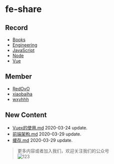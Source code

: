 
# fe-share

<!-- RECORD-START -->
## Record
* [Books](https://github.com/fff455/fe-share/tree/master/Books)
* [Engineering](https://github.com/fff455/fe-share/tree/master/Engineering)
* [JavaScript](https://github.com/fff455/fe-share/tree/master/JavaScript)
* [Node](https://github.com/fff455/fe-share/tree/master/Node)
* [Vue](https://github.com/fff455/fe-share/tree/master/Vue)
<!-- RECORD-END -->

<!-- MEMBER-START -->
## Member
* [RedOvO](https://github.com/RedOvO)
* [xiaobaiha](https://github.com/xiaobaiha)
* [wxyhhh](https://github.com/wxyhhh)
<!-- MEMBER-END -->

<!-- NEW CONTENT-START -->
## New Content
* [Vuex的使用.md](https://github.com/fff455/fe-share/tree/master/Vue/Vuex的使用.md) 2020-03-24 update.
* [前端架构.md](https://github.com/fff455/fe-share/tree/master/Engineering/前端架构.md) 2020-03-29 update.
* [缓存.md](https://github.com/fff455/fe-share/tree/master/Engineering/缓存.md) 2020-03-29 update.
<!-- NEW CONTENT-END -->

> 更多内容或者加入我们，欢迎关注我们的公众号  
> ![123](./Books/image/gzh.png)

